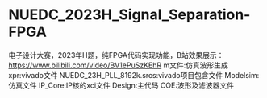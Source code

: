 # NUEDC_2023H_Signal_Separation-FPGA
电子设计大赛，2023年H题，纯FPGA代码实现功能，B站效果展示：https://www.bilibili.com/video/BV1ePuSzKEhR
m文件:仿真波形生成
xpr:vivado文件
NUEDC_23H_PLL_8192k.srcs:vivado项目包含文件
Modelsim:仿真文件
IP_Core:IP核的xci文件
Design:主代码
COE:波形及滤波器文件
